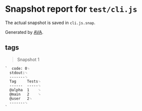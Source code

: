 # Snapshot report for `test/cli.js`

The actual snapshot is saved in `cli.js.snap`.

Generated by [AVA](https://avajs.dev).

## tags

> Snapshot 1

    `  code: 0␊
      stdout:␊
      -------␊
      Tag     Tests␊
      ------  -----␊
      @alpha  1    ␊
      @main   2    ␊
      @user   2␊
      -------␊
    `
